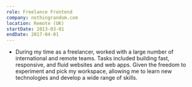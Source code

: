 ```yaml
---
role: Freelance Frontend
company: nothingrandom.com
location: Remote (UK)
startDate: 2013-03-01
endDate: 2017-04-01
---
```

- During my time as a freelancer, worked with a large number of international and remote teams. Tasks included building fast, responsive, and fluid websites and web apps. Given the freedom to experiment and pick my workspace, allowing me to learn new technologies and develop a wide range of skills.